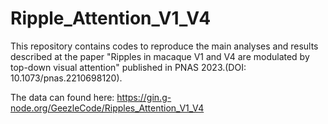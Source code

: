 # Ripple_Attention_V1_V4
This repository contains codes to reproduce the main analyses and results described at the paper "Ripples in macaque V1 and V4 are modulated by top-down visual attention" published in PNAS 2023.(DOI: 10.1073/pnas.2210698120).

The data can found here: 
https://gin.g-node.org/GeezleCode/Ripples_Attention_V1_V4
